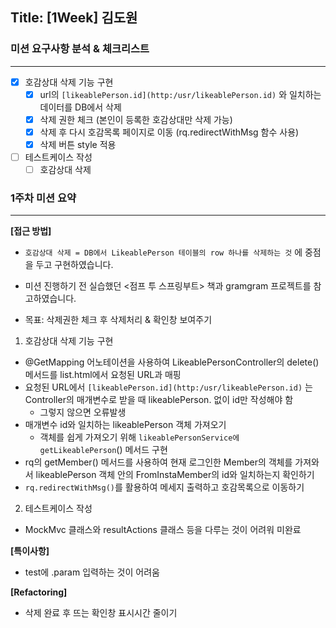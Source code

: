 ## Title: [1Week] 김도원

### 미션 요구사항 분석 & 체크리스트

---

- [x] 호감상대 삭제 기능 구현
    - [x] url의 `[likeablePerson.id](http:/usr/likeablePerson.id)` 와 일치하는 데이터를 DB에서 삭제
    - [x] 삭제 권한 체크 (본인이 등록한 호감상대만 삭제 가능)
    - [x] 삭제 후 다시 호감목록 페이지로 이동 (rq.redirectWithMsg 함수 사용)
    - [x] 삭제 버튼 style 적용

- [ ] 테스트케이스 작성
    - [ ] 호감상대 삭제

### 1주차 미션 요약

---

**[접근 방법]**

- `호감상대 삭제 = DB에서 LikeablePerson 테이블의 row 하나를 삭제하는 것` 에 중점을 두고 구현하였습니다.
- 미션 진행하기 전 실습했던 <점프 투 스프링부트> 책과 gramgram 프로젝트를 참고하였습니다.

- 목표: 삭제권한 체크 후 삭제처리 & 확인창 보여주기


1. 호감상대 삭제 기능 구현

- @GetMapping 어노테이션을 사용하여 LikeablePersonController의 delete() 메서드를 list.html에서 요청된 URL과 매핑
- 요청된 URL에서 `[likeablePerson.id](http:/usr/likeablePerson.id)` 는 Controller의 매개변수로 받을 때 likeablePerson. 없이 id만 작성해야 함
    - 그렇지 않으면 오류발생
- 매개변수 id와 일치하는 likeablePerson 객체 가져오기
    - 객체를 쉽게 가져오기 위해 `likeablePersonService에 getLikeablePerson`() 메서드 구현
- rq의 getMember() 메서드를 사용하여 현재 로그인한 Member의 객체를 가져와서 likeablePerson 객체 안의 FromInstaMember의 id와 일치하는지 확인하기
- `rq.redirectWithMsg()`를 활용하여 메세지 출력하고 호감목록으로 이동하기


2. 테스트케이스 작성

- MockMvc 클래스와 resultActions 클래스 등을 다루는 것이 어려워 미완료

**[특이사항]**

- test에 .param 입력하는 것이 어려움

**[Refactoring]**

- 삭제 완료 후 뜨는 확인창 표시시간 줄이기
